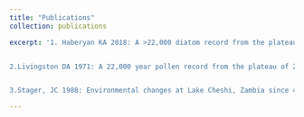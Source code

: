 ```yaml
---
title: "Publications"
collection: publications

excerpt: '1. Haberyan KA 2018: A >22,000 diatom record from the plateau of Zambia.  Quaternary Research 89: 33-42.


2.Livingston DA 1971: A 22,000 year pollen record from the plateau of Zambia.  Limnology and Oceanography 16(2): 349-356.


3.Stager, JC 1988: Environmental changes at Lake Cheshi, Zambia since 40,000 years B.P.  Quaternary Research 29(1): 54-65.' 

---
```





